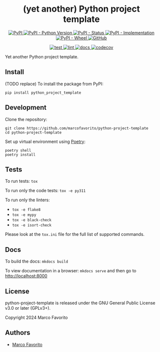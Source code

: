 <h1 align="center">
  <b>(yet another) Python project template</b>
</h1>

<p align="center">
  <a href="https://pypi.org/project/python-project-template">
    <img alt="PyPI" src="https://img.shields.io/pypi/v/python-project-template">
  </a>
  <a href="https://pypi.org/project/python-project-template">
    <img alt="PyPI - Python Version" src="https://img.shields.io/pypi/pyversions/python-project-template" />
  </a>
  <a href="">
    <img alt="PyPI - Status" src="https://img.shields.io/pypi/status/python-project-template" />
  </a>
  <a href="">
    <img alt="PyPI - Implementation" src="https://img.shields.io/pypi/implementation/python-project-template">
  </a>
  <a href="">
    <img alt="PyPI - Wheel" src="https://img.shields.io/pypi/wheel/python-project-template">
  </a>
  <a href="https://github.com/marcofavorito/python-project-template/blob/master/LICENSE">
    <img alt="GitHub" src="https://img.shields.io/github/license/marcofavorito/python-project-template">
  </a>
</p>
<p align="center">
  <a href="">
    <img alt="test" src="https://github.com/marcofavorito/python-project-template/workflows/test/badge.svg">
  </a>
  <a href="">
    <img alt="lint" src="https://github.com/marcofavorito/python-project-template/workflows/lint/badge.svg">
  </a>
  <a href="">
    <img alt="docs" src="https://github.com/marcofavorito/python-project-template/workflows/docs/badge.svg">
  </a>
  <a href="https://codecov.io/gh/marcofavorito/python-project-template">
    <img alt="codecov" src="https://codecov.io/gh/marcofavorito/python-project-template/branch/master/graph/badge.svg?token=FG3ATGP5P5">
  </a>
</p>


Yet another Python project template.

## Install

(TODO replace) To install the package from PyPI:
```
pip install python_project_template
```

## Development

Clone the repository:
```
git clone https://github.com/marcofavorito/python-project-template
cd python-project-template
```

Set up virtual environment using [Poetry](https://python-poetry.org/):
```
poetry shell
poetry install
```

## Tests

To run tests: `tox`

To run only the code tests: `tox -e py311`

To run only the linters: 
- `tox -e flake8`
- `tox -e mypy`
- `tox -e black-check`
- `tox -e isort-check`

Please look at the `tox.ini` file for the full list of supported commands. 

## Docs

To build the docs: `mkdocs build`

To view documentation in a browser: `mkdocs serve`
and then go to [http://localhost:8000](http://localhost:8000)

## License

python-project-template is released under the GNU General Public License v3.0 or later (GPLv3+).

Copyright 2024 Marco Favorito

## Authors

- [Marco Favorito](https://marcofavorito.me/)
